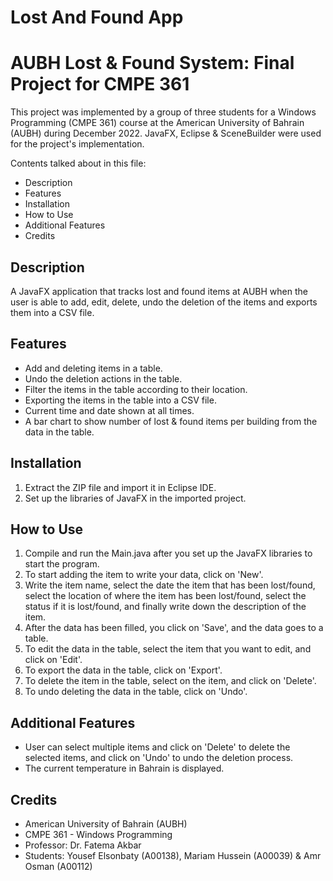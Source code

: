 # Lost And Found App

# AUBH Lost & Found System: Final Project for CMPE 361

This project was implemented by a group of three students for a Windows Programming (CMPE 361) course at the American University of Bahrain (AUBH) during December 2022.
JavaFX, Eclipse & SceneBuilder were used for the project's implementation.

Contents talked about in this file:
- Description
- Features
- Installation
- How to Use
- Additional Features
- Credits

## Description
A JavaFX application that tracks lost and found items at AUBH when the user is able to add, edit, delete, undo the deletion of the items and exports them into a CSV file.

## Features
- Add and deleting items in a table.
- Undo the deletion actions in the table.
- Filter the items in the table according to their location.
- Exporting the items in the table into a CSV file.
- Current time and date shown at all times.
- A bar chart to show number of lost & found items per building from the data in the table.

## Installation
1. Extract the ZIP file and import it in Eclipse IDE.
2. Set up the libraries of JavaFX in the imported project.

## How to Use
1. Compile and run the Main.java after you set up the JavaFX libraries to start the program.
2. To start adding the item to write your data, click on 'New'. 
3. Write the item name, select the date the item that has been lost/found, select the location of where the item has been lost/found, select the status if it is lost/found, and finally write down the description of the item.
4. After the data has been filled, you click on 'Save', and the data goes to a table.
5. To edit the data in the table, select the item that you want to edit, and click on 'Edit'.
6. To export the data in the table, click on 'Export'.
7. To delete the item in the table, select on the item, and click on 'Delete'.
8. To undo deleting the data in the table, click on 'Undo'.

## Additional Features
- User can select multiple items and click on 'Delete' to delete the selected items, and click on 'Undo' to undo the deletion process.
- The current temperature in Bahrain is displayed.

## Credits
- American University of Bahrain (AUBH)
- CMPE 361 - Windows Programming
- Professor: Dr. Fatema Akbar
- Students: Yousef Elsonbaty (A00138), Mariam Hussein (A00039) & Amr Osman (A00112)
